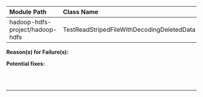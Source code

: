 | Module Path | Class Name | Test Name | Failures | Errors |
| :----------- | :--------- | :-------- | :------- | :----- |
| hadoop-hdfs-project/hadoop-hdfs | TestReadStripedFileWithDecodingDeletedData | testReadCorruptedDataByDeleting | 6 | 0 |

**Reason(s) for Failure(s):**


**Potential fixes:**









<br><br>
________
